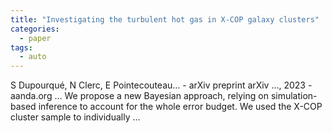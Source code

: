 ```yaml
---
title: "Investigating the turbulent hot gas in X-COP galaxy clusters"
categories:
  - paper
tags:
  - auto
---
```

S Dupourqué, N Clerc, E Pointecouteau… - arXiv preprint arXiv …, 2023 - aanda.org
… We propose a new Bayesian approach, relying on simulation-based inference to account for the whole error budget. We used the X-COP cluster sample to individually …
